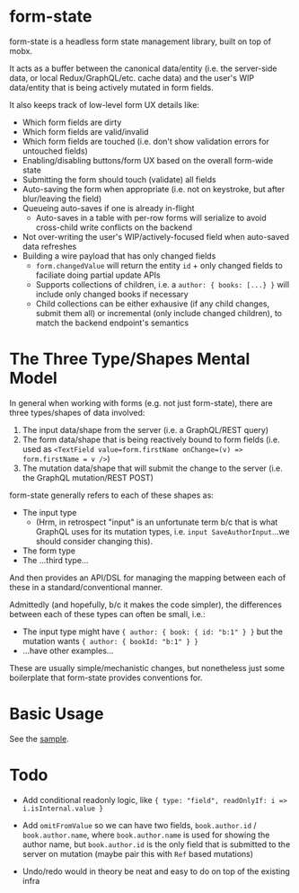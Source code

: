# form-state

form-state is a headless form state management library, built on top of mobx.

It acts as a buffer between the canonical data/entity (i.e. the server-side data, or local Redux/GraphQL/etc. cache data) and the user's WIP data/entity that is being actively mutated in form fields.

It also keeps track of low-level form UX details like:

* Which form fields are dirty
* Which form fields are valid/invalid
* Which form fields are touched (i.e. don't show validation errors for untouched fields)
* Enabling/disabling buttons/form UX based on the overall form-wide state
* Submitting the form should touch (validate) all fields
* Auto-saving the form when appropriate (i.e. not on keystroke, but after blur/leaving the field)
* Queueing auto-saves if one is already in-flight
  * Auto-saves in a table with per-row forms will serialize to avoid cross-child write conflicts on the backend
* Not over-writing the user's WIP/actively-focused field when auto-saved data refreshes 
* Building a wire payload that has only changed fields
  * `form.changedValue` will return the entity `id` + only changed fields to faciliate doing partial update APIs
  * Supports collections of children, i.e. a `author: { books: [...} }` will include only changed books if necessary
  * Child collections can be either exhausive (if any child changes, submit them all) or incremental (only include changed children), to match the backend endpoint's semantics

# The Three Type/Shapes Mental Model

In general when working with forms (e.g. not just form-state), there are three types/shapes of data involved:

1. The input data/shape from the server (i.e. a GraphQL/REST query)
2. The form data/shape that is being reactively bound to form fields (i.e. used as `<TextField value=form.firstName onChange=(v) => form.firstName = v />`)
3. The mutation data/shape that will submit the change to the server (i.e. the GraphQL mutation/REST POST)

form-state generally refers to each of these shapes as:

* The input type
  * (Hrm, in retrospect "input" is an unfortunate term b/c that is what GraphQL uses for its mutation types, i.e. `input SaveAuthorInput`...we should consider changing this).
* The form type
* The ...third type...

And then provides an API/DSL for managing the mapping between each of these in a standard/conventional manner. 


Admittedly (and hopefully, b/c it makes the code simpler), the differences between each of these types can often be small, i.e.:

* The input type might have `{ author: { book: { id: "b:1" } }` but the mutation wants `{ author: { bookId: "b:1" } }`
* ...have other examples...

These are usually simple/mechanistic changes, but nonetheless just some boilerplate that form-state provides conventions for.

# Basic Usage

See the [sample](https://github.com/homebound-team/form-state/blob/main/src/FormStateApp.tsx).

# Todo

- Add conditional readonly logic, like `{ type: "field", readOnlyIf: i => i.isInternal.value }`

- Add `omitFromValue` so we can have two fields, `book.author.id` / `book.author.name`, where `book.author.name` is used for showing the author name, but `book.author.id` is the only field that is submitted to the server on mutation (maybe pair this with `Ref` based mutations)

- Undo/redo would in theory be neat and easy to do on top of the existing infra
